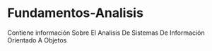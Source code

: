 # Fundamentos-Analisis
Contiene información Sobre El Analisis De Sistemas De Información Orientado A Objetos
